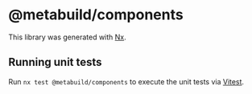 # @metabuild/components

This library was generated with [Nx](https://nx.dev).

## Running unit tests

Run `nx test @metabuild/components` to execute the unit tests via [Vitest](https://vitest.dev/).
